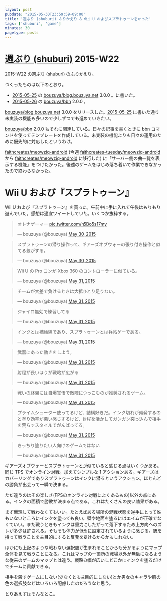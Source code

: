 ```yaml
---
layout: post
pubdate: "2015-05-30T23:59:59+09:00"
title: '週ぶり (shuburi) ふりかえり & Wii U およびスプラトゥーンをかった'
tags: ['shuburi', 'game']
minutes: 30
pagetype: posts
---
```

# [週ぶり (shuburi)][shuburi] 2015-W22

2015-W22 の週ぶり (shuburi) のふりかえり。

つくったものは以下のとおり。

- [2015-05-25][] の [bouzuya/blog.bouzuya.net][] 3.0.0 。に書いた。
- [2015-05-26][] の [bouzuya/bbn][] 2.0.0 。

[bouzuya/blog.bouzuya.net][] 3.0.0 をリリースした。[2015-05-25][] に書いた通り未実装の機能も多いので少しずつでも進めていきたい。

[bouzuya/bbn][] 2.0.0 もそれに関連している。日々の記事を書くときに bbn コマンドを使ってテンプレートを作成している。未実装の機能よりも日々の運用のために優先的に対応したというわけ。

[faithcreates/meowziq-android][] (今週 [faithcreates-tuesday/meowziq-android][] から [faithcreates/meowziq-android][] に移行した) に「サーバー側の曲一覧を表示する機能」をつけたかった。後述のゲームをはじめ落ち着いて作業できなかったので終わらなかった。

# Wii U および『スプラトゥーン』

Wii U および『スプラトゥーン』を買った。午前中に手に入れて午後はもりもり遊んでいた。感想は適宜ツイートしていた。いくつか抜粋する。

<blockquote class="twitter-tweet" lang="en"><p lang="ja" dir="ltr">オトナゲーマー <a href="http://t.co/n5Bo5s17my">pic.twitter.com/n5Bo5s17my</a></p>&mdash; bouzuya (@bouzuya) <a href="https://twitter.com/bouzuya/status/604503859470331904">May 30, 2015</a></blockquote>

<blockquote class="twitter-tweet" lang="en"><p lang="ja" dir="ltr">スプラトゥーンの潜り操作って、ギアーズオブウォーの張り付き操作と似てる気がする。</p>&mdash; bouzuya (@bouzuya) <a href="https://twitter.com/bouzuya/status/604557913240109056">May 30, 2015</a></blockquote>

<blockquote class="twitter-tweet" lang="en"><p lang="ja" dir="ltr">Wii U の Pro コンが Xbox 360 のコントローラーに似ている。</p>&mdash; bouzuya (@bouzuya) <a href="https://twitter.com/bouzuya/status/604904216424030208">May 31, 2015</a></blockquote>

<blockquote class="twitter-tweet" lang="en"><p lang="ja" dir="ltr">チームが大差で負けるときは大抵ひとり足りない。</p>&mdash; bouzuya (@bouzuya) <a href="https://twitter.com/bouzuya/status/604916781661204480">May 31, 2015</a></blockquote>

<blockquote class="twitter-tweet" lang="en"><p lang="ja" dir="ltr">ジャイロ無効で練習してる</p>&mdash; bouzuya (@bouzuya) <a href="https://twitter.com/bouzuya/status/604916851710283776">May 31, 2015</a></blockquote>

<blockquote class="twitter-tweet" lang="en"><p lang="ja" dir="ltr">インクとは補給線であり、スプラトゥーンとは兵站ゲーである。</p>&mdash; bouzuya (@bouzuya) <a href="https://twitter.com/bouzuya/status/604986951909941248">May 31, 2015</a></blockquote>

<blockquote class="twitter-tweet" lang="en"><p lang="ja" dir="ltr">武器にあった動きをしよう。</p>&mdash; bouzuya (@bouzuya) <a href="https://twitter.com/bouzuya/status/604989022478417920">May 31, 2015</a></blockquote>

<blockquote class="twitter-tweet" lang="en"><p lang="ja" dir="ltr">射程が長いほうが戦略が広がる</p>&mdash; bouzuya (@bouzuya) <a href="https://twitter.com/bouzuya/status/604990016226533376">May 31, 2015</a></blockquote>

<blockquote class="twitter-tweet" lang="en"><p lang="ja" dir="ltr">戦いの終盤には自爆覚悟で敵陣につっこむのが推奨されるゲーム。</p>&mdash; bouzuya (@bouzuya) <a href="https://twitter.com/bouzuya/status/604994139252490240">May 31, 2015</a></blockquote>

<blockquote class="twitter-tweet" lang="en"><p lang="ja" dir="ltr">プライムシューター使ってるけど、結構好きだ。インク切れが頻発するのと塗り効率が悪い感じするけど、射程を活かしてガンガン突っ込んで相手を荒らすスタイルでがんばってる。</p>&mdash; bouzuya (@bouzuya) <a href="https://twitter.com/bouzuya/status/604999888988971008">May 31, 2015</a></blockquote>

<blockquote class="twitter-tweet" lang="en"><p lang="ja" dir="ltr">きっちり塗りたい人向けのゲームではない</p>&mdash; bouzuya (@bouzuya) <a href="https://twitter.com/bouzuya/status/605006342328360961">May 31, 2015</a></blockquote>

<script async src="//platform.twitter.com/widgets.js" charset="utf-8"></script>

ギアーズオブウォーとスプラトゥーンとが似ていると感じる点はいくつかある。同じ TPS でオンライン対戦。加えてシンプルな 1 アクションある。ギアーズはカバーリングでありスプラトゥーンはインクに潜るというアクション。ほとんどの勝負が出会って一瞬で決まる。

ただ違うのはその楽しさ(FPSのオンライン対戦によくあるもの)以外の点にある。インクの面積で勝敗が決まる点である。これはたくさんの良い効果がある。

まず無理して戦わなくてもいい。たとえばある場所の混戦状態を逆手にとって誰もいないところにインクを塗っても良い。壁や地面を塗るにはエイムが正確でなくていい。また戦うときもインクは重力にしたがって落下するため上方向へのズレが多少は許される。そもそも体力が低めに設定されているように感じる。銃を持って戦うことを主目的にすると反発を受けるからかもしれない。

ほかにも上記のような戦わない選択肢が生まれることからも分かるようにマップ全体を見て戦うことになる。これはマップの一箇所の戦場以外が無駄になるような従来のゲームのマップとは違う。戦略の幅が広いしどこかにインクを塗るだけでチームに貢献できる。

相手を殺すゲームにしない(少なくとも主目的にしない)とか男女のキャラや肌の色の選択肢などはいろいろ配慮したのだろうなと思う。

とりあえずはそんなとこ。

[shuburi]: http://shuburi.org
[bouzuya/bbn]: https://github.com/bouzuya/bbn
[bouzuya/blog.bouzuya.net]: https://github.com/bouzuya/blog.bouzuya.net
[faithcreates-tuesday/meowziq-android]: https://github.com/faithcreates-tuesday/meowziq-android
[faithcreates/meowziq-android]: https://github.com/faithcreates/meowziq-android
[2015-05-25]: http://blog.bouzuya.net/2015/05/25/
[2015-05-26]: http://blog.bouzuya.net/2015/05/26/
